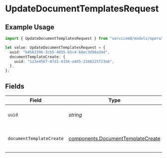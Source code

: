 # UpdateDocumentTemplatesRequest

## Example Usage

```typescript
import { UpdateDocumentTemplatesRequest } from "servicem8/models/operations";

let value: UpdateDocumentTemplatesRequest = {
  uuid: "b4563396-3cb5-4855-b5c4-b8ec3d98a34d",
  documentTemplateCreate: {
    uuid: "123e4567-07d1-4156-a4d5-2348225f23eb",
  },
};
```

## Fields

| Field                                                                                  | Type                                                                                   | Required                                                                               | Description                                                                            |
| -------------------------------------------------------------------------------------- | -------------------------------------------------------------------------------------- | -------------------------------------------------------------------------------------- | -------------------------------------------------------------------------------------- |
| `uuid`                                                                                 | *string*                                                                               | :heavy_check_mark:                                                                     | UUID of the Document Template                                                          |
| `documentTemplateCreate`                                                               | [components.DocumentTemplateCreate](../../models/components/documenttemplatecreate.md) | :heavy_check_mark:                                                                     | Document Template fields to update                                                     |